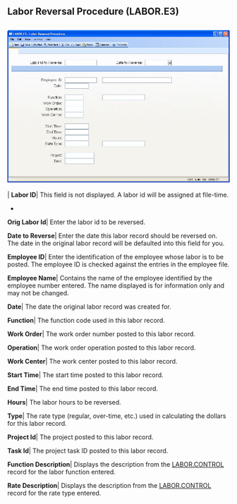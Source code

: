 ## Labor Reversal Procedure (LABOR.E3)
<PageHeader />

##

![](./LABOR-E3-1.jpg)

| **Labor ID**|  This field is not displayed. A labor id will be assigned at
file-time.

-  
**Orig Labor Id**|  Enter the labor id to be reversed.

**Date to Reverse**|  Enter the date this labor record should be reversed on.
The date in the original labor record will be defaulted into this field for
you.

**Employee ID**|  Enter the identification of the employee whose labor is to
be posted. The employee ID is checked against the entries in the employee
file.

**Employee Name**|  Contains the name of the employee identified by the
employee number entered. The name displayed is for information only and may
not be changed.

**Date**|  The date the original labor record was created for.

**Function**|  The function code used in this labor record.

**Work Order**|  The work order number posted to this labor record.

**Operation**|  The work order operation posted to this labor record.

**Work Center**|  The work center posted to this labor record.

**Start Time**|  The start time posted to this labor record.

**End Time**|  The end time posted to this labor record.

**Hours**|  The labor hours to be reversed.

**Type**|  The rate type (regular, over-time, etc.) used in calculating the
dollars for this labor record.

**Project Id**|  The project posted to this labor record.

**Task Id**|  The project task ID posted to this labor record.

**Function Description**|  Displays the description from the
[LABOR.CONTROL](../LABOR-CONTROL/README.md) record for the labor function entered.

**Rate Description**|  Displays the description from the
[LABOR.CONTROL](../LABOR-CONTROL/README.md) record for the rate type entered.


<badge text= "Version 8.10.57 " vertical="middle" />

<PageFooter />
